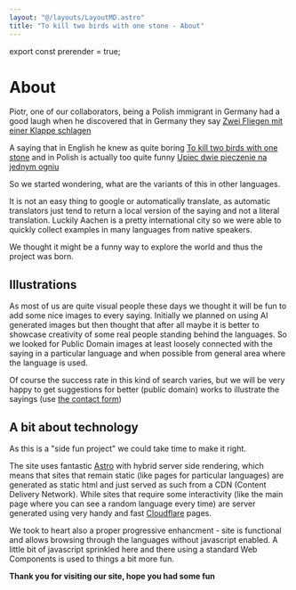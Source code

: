 ```yaml
---
layout: "@/layouts/LayoutMD.astro"
title: "To kill two birds with one stone - About"
---
```


export const prerender = true;

# About

Piotr, one of our collaborators, being a Polish immigrant in Germany had a good laugh when
he discovered that in Germany they say [Zwei Fliegen mit einer Klappe schlagen](/german)

A saying that in English he knew as quite boring [To kill two birds with one stone](/english)
and in Polish is actually too quite funny [Upiec dwie pieczenie na jednym ogniu](/polish)

So we started wondering, what are the variants of this in other languages.

It is not an easy thing to google or automatically translate, as automatic translators
just tend to return a local version of the saying and not a literal translation. Luckily
Aachen is a pretty international city so we were able to quickly collect examples in many
languages from native speakers.

We thought it might be a funny way to explore the world and thus the project was born.

## Illustrations

As most of us are quite visual people these days we thought it will be fun to add some
nice images to every saying. Initially we planned on using AI generated images but then
thought that after all maybe it is better to showcase creativity of some real people standing
behind the languages. So we looked for Public Domain images at least loosely connected
with the saying in a particular language and when possible from general area where the language
is used.

Of course the success rate in this kind of search varies, but we will be very happy
to get suggestions for better (public domain) works to illustrate the sayings (use [the contact form](/add))

## A bit about technology

As this is a "side fun project" we could take time to make it right.

The site uses fantastic [Astro](https://astro.build) with hybrid server side rendering, which
means that sites that remain static (like pages for particular languages) are generated as
static html and just served as such from a CDN (Content Delivery Network). While sites that
require some interactivity (like the main page where you can see a random language every time)
are server generated using very handy and fast [Cloudflare](https://cloudflare.com) pages.

We took to heart also a proper progressive enhancment - site is functional and allows browsing
through the languages without javascript enabled. A little bit of javascript sprinkled here and there
using a standard Web Components is used to things a bit more fun.

**Thank you for visiting our site, hope you had some fun**
